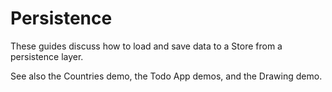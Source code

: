 # Persistence

These guides discuss how to load and save data to a Store from a persistence
layer.

See also the Countries demo, the Todo App demos, and the Drawing demo.
